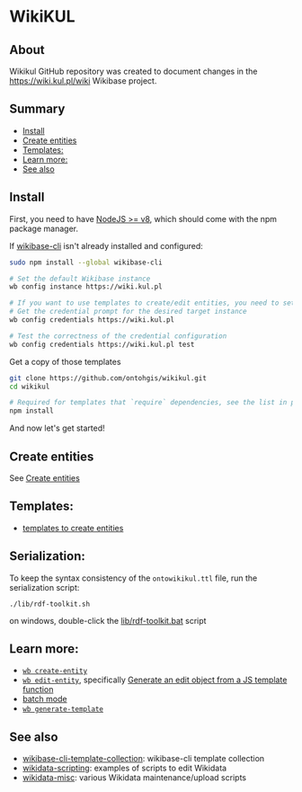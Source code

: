 # WikiKUL

## About

Wikikul GitHub repository was created to document changes in the https://wiki.kul.pl/wiki Wikibase project.


## Summary

<!-- START doctoc generated TOC please keep comment here to allow auto update -->
<!-- DON'T EDIT THIS SECTION, INSTEAD RE-RUN doctoc TO UPDATE -->

- [Install](#install)
- [Create entities](#create-entities)
- [Templates:](#templates)
- [Learn more:](#learn-more)
- [See also](#see-also)

<!-- END doctoc generated TOC please keep comment here to allow auto update -->


## Install

First, you need to have [NodeJS >= v8](https://nodejs.org/), which should come with the npm package manager.

If [wikibase-cli](https://github.com/maxlath/wikibase-cli) isn't already installed and configured:
```sh
sudo npm install --global wikibase-cli

# Set the default Wikibase instance
wb config instance https://wiki.kul.pl

# If you want to use templates to create/edit entities, you need to setup credentials
# Get the credential prompt for the desired target instance
wb config credentials https://wiki.kul.pl

# Test the correctness of the credential configuration
wb config credentials https://wiki.kul.pl test
```

Get a copy of those templates
```sh
git clone https://github.com/ontohgis/wikikul.git
cd wikikul

# Required for templates that `require` dependencies, see the list in package.json
npm install
```

And now let's get started!


## Create entities

See [Create entities](./create/README.md#create-entities)


## Templates:
* [templates to create entities](https://github.com/ontohgis/wikikul/tree/main/create)

## Serialization:
To keep the syntax consistency of the `ontowikikul.ttl` file, run the serialization script:
```
./lib/rdf-toolkit.sh
```

on windows, double-click the [lib/rdf-toolkit.bat](./lib/rdf-toolkit.bat) script

## Learn more:
* [`wb create-entity`](https://github.com/maxlath/wikibase-cli/blob/main/docs/write_operations.md#wb-create-entity)
* [`wb edit-entity`](https://github.com/maxlath/wikibase-cli/blob/main/docs/write_operations.md#wb-edit-entity), specifically [Generate an edit object from a JS template function](https://github.com/maxlath/wikibase-cli/blob/main/docs/write_operations.md#generate-an-edit-object-from-a-js-template-function)
* [batch mode](https://github.com/maxlath/wikibase-cli/blob/main/docs/write_operations.md#batch-mode)
* [`wb generate-template`](https://github.com/maxlath/wikibase-cli/blob/main/docs/read_operations.md#wd-generate-template)


## See also
* [wikibase-cli-template-collection](https://github.com/maxlath/wikibase-cli-template-collection): wikibase-cli template collection
* [wikidata-scripting](https://github.com/maxlath/wikidata-scripting): examples of scripts to edit Wikidata
* [wikidata-misc](https://github.com/generalist/wikidata-misc): various Wikidata maintenance/upload scripts
